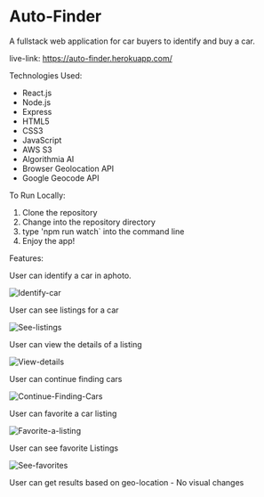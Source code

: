 # Auto-Finder

A fullstack web application for car buyers to identify and buy a car.

live-link: https://auto-finder.herokuapp.com/

Technologies Used:

  - React.js
  - Node.js
  - Express
  - HTML5
  - CSS3
  - JavaScript
  - AWS S3
  - Algorithmia AI
  - Browser Geolocation API
  - Google Geocode API
  
To Run Locally:
  
  1. Clone the repository
  2. Change into the repository directory
  3. type 'npm run watch` into the command line
  4. Enjoy the app!

Features:

  User can identify a car in aphoto.
  
  ![Identify-car](https://user-images.githubusercontent.com/42357176/47527871-8ed75b00-d858-11e8-839d-72ebc86e179f.gif)
  
  User can see listings for a car
  
  ![See-listings](https://user-images.githubusercontent.com/42357176/47595487-8a34a480-d935-11e8-9ec1-707196f549c2.gif)
  
  User can view the details of a listing
  
  ![View-details](https://user-images.githubusercontent.com/42357176/47736987-19d79d00-dc2d-11e8-8e01-b43b2e7deca8.gif)
  
  User can continue finding cars
  
  ![Continue-Finding-Cars](https://user-images.githubusercontent.com/42357176/47816958-af4c5d00-dd11-11e8-961a-ae0810235d71.gif)
  
  User can favorite a car listing
  
  ![Favorite-a-listing](https://user-images.githubusercontent.com/42357176/47824498-6785ff80-dd2a-11e8-81c2-eb12646285d3.gif)
  
  User can see favorite Listings
  
  ![See-favorites](https://user-images.githubusercontent.com/42357176/47929060-29512300-de85-11e8-8ea5-5d48649cd594.gif)
  
  User can get results based on geo-location
    - No visual changes
